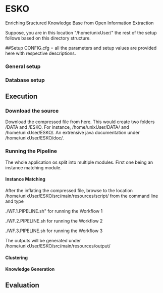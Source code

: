 # ESKO
Enriching Sructured Knowledge Base from Open Information Extraction

Suppose, you are in this location "/home/unixUser/" the rest of the setup follows based on this directory structure.

##Setup
CONFIG.cfg = all the parameters and setup values are provided here with respective descriptions.

### General setup

### Database setup

## Execution

### Download the source
Download the compressed file from here. This would create two folders /DATA and /ESKO. For instance,
/home/unixUser/DATA/ and /home/unixUser/ESKO/. An extrensive java documentation under /home/unixUser/ESKO/doc/.

### Running the Pipeline
The whole application os split into multiple modules. First one being an instance matching module. 


#### Instance Matching
After the inflating the compressed file, browse to the location /home/unixUser/ESKO/src/main/resources/script/ from the command line and type

./WF.1.PIPELINE.sh" for running the Workflow 1 

./WF.2.PIPELINE.sh for running the Workflow 2

./WF.3.PIPELINE.sh for running the Workflow 3

The outputs will be generated under /home/unixUser/ESKO/src/main/resources/output/


#### Clustering

#### Knowledge Generation


## Evaluation



